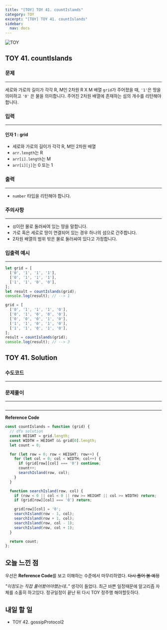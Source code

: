 ```yaml
---
title: "[TOY] TOY 41. countIslands"
category: TOY
excerpt: "[TOY] TOY 41. countIslands"
sidebar:
  nav: docs
---
```


![TOY](https://user-images.githubusercontent.com/83164003/131701318-f0ff36c4-1fcc-4f21-b978-18a9d8ec3386.jpg)
## TOY 41. countIslands
### 문제
---
세로와 가로의 길이가 각각 R, M인 2차원 R X M 배열 `grid`가 주어졌을 때, `'1'`은 땅을 의미하고 `'0'` 은 물을 의미합니다. 주어진 2차원 배열에 존재하는 섬의 개수를 리턴해야 합니다.


### 입력
---
#### 인자 1 : grid
- 세로와 가로의 길이가 각각 R, M인 2차원 배열
- `arr.length`는 R
- `arr[i].length`는 M
- `arr[i][j]`는 0 또는 1

### 출력
---
- `number` 타입을 리턴해야 합니다.

### 주의사항
---
- `섬`이란 물로 둘러싸여 있는 땅을 말합니다.
- 가로 혹은 세로로 땅이 연결되어 있는 경우 하나의 섬으로 간주합니다.
- 2차원 배열의 범위 밖은 물로 둘러싸여 있다고 가정합니다.

### 입출력 예시
---
```javascript
let grid = [
  ['0', '1', '1', '1'],
  ['0', '1', '1', '1'],
  ['1', '1', '0', '0'],
];
let result = countIslands(grid);
console.log(result); // --> 1

grid = [
  ['0', '1', '1', '1', '0'],
  ['0', '1', '0', '0', '0'],
  ['0', '0', '0', '1', '0'],
  ['1', '1', '0', '1', '0'],
  ['1', '1', '0', '1', '0'],
];
result = countIslands(grid);
console.log(result); // --> 3
```
## TOY 41. Solution
### 수도코드
---

### 문제풀이 
---

```javascript

```
--- 

**Reference Code**
```javascript
const countIslands = function (grid) {
  // dfs solution
  const HEIGHT = grid.length;
  const WIDTH = HEIGHT && grid[0].length;
  let count = 0;

  for (let row = 0; row < HEIGHT; row++) {
    for (let col = 0; col < WIDTH; col++) {
      if (grid[row][col] === '0') continue;
      count++;
      searchIsland(row, col);
    }
  }

  function searchIsland(row, col) {
    if (row < 0 || col < 0 || row >= HEIGHT || col >= WIDTH) return;
    if (grid[row][col] === '0') return;

    grid[row][col] = '0';
    searchIsland(row - 1, col);
    searchIsland(row + 1, col);
    searchIsland(row, col - 1);
    searchIsland(row, col + 1);
  }

  return count;
};
```

## 오늘 느낀 점

우선은 **Reference Code**를 보고 이해하는 수준에서 마무리하였다.  ~~다시 풀어 볼 예정~~

*"이정도는 직접 풀어봤어야했는데.."* 생각이 들었다. 최근 바쁜 일정때문에 알고리즘 자체를 소홀히 하고있다. 정규일정이 끝난 뒤 다시 TOY 정주행 해야할듯하다.

## 내일 할 일
- TOY 42. gossipProtocol2
